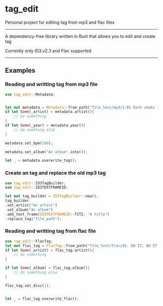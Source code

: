 # tag_edit
Personal project for editing tag from mp3 and flac files
*** 
A dependency-free library written in Rust that allows you to edit and create tag

Currently only ID3.v2.3 and Flac supported
***
## Examples

### Reading and writting tag from mp3 file
```rust
use tag_edit::Metadata;


let mut metadata = Metadata::from_path("file_test/mp3/1-01 Dark seeks light.mp3").unwrap();
if let Some(_artist) = metadata.artist(){
    // do something
}
if let Some(_year) = metadata.year(){
    // do somthing else
}

metadata.set_bpm(100);

metadata.set_album("An album".into());

let _ = metadata.overwrite_tag();

```

### Create an tag and replace the old mp3 tag
```rust
use tag_edit::ID3TagBuilder;
use tag_edit::ID3TEXTFRAMEID;

let mut tag_builder = ID3TagBuilder::new();
tag_builder
.set_artist("An artist")
.set_album("An album")
.add_text_frame(ID3TEXTFRAMEID::TIT2, "A title")
.replace_tag("file_path");
```


### Reading and writting tag from flac file
```rust
use tag_edit::FlacTag;
let mut flac_tag = FlacTag::from_path("file_test/flac/01. DO IT, DO IT (24bit-48kHz).flac").unwrap();
if let Some(_artist) = flac_tag.artist(){
    // do something
}

if let Some(_album) = flac_tag.album(){
    // do something else
}

flac_tag.set_disc(1);


let _ = flac_tag.overwrite_flac();

```
